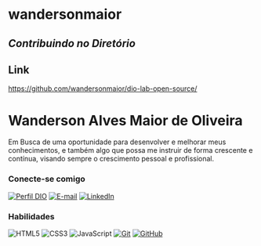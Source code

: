 # wandersonmaior
## _Contribuindo no Diretório_

## Link

https://github.com/wandersonmaior/dio-lab-open-source/


# Wanderson Alves Maior de Oliveira

Em Busca de uma oportunidade para desenvolver e melhorar meus 
conhecimentos, e também algo que possa me instruir de forma 
crescente e contínua, visando sempre o crescimento pessoal e profissional.

### Conecte-se comigo

[![Perfil DIO](https://img.shields.io/badge/-Meu%20Perfil%20na%20DIO-30A3DC?style=for-the-badge)](https://web.dio.me/users/wandersonmaior)
[![E-mail](https://img.shields.io/badge/-Email-000?style=for-the-badge&logo=microsoft-outlook&logoColor=E94D5F)](mailto:wandersonmaior@gmail.com)
[![LinkedIn](https://img.shields.io/badge/-LinkedIn-000?style=for-the-badge&logo=linkedin&logoColor=30A3DC)](https://www.linkedin.com/in/wandersonmaior/)

### Habilidades

![HTML5](https://img.shields.io/badge/HTML-000?style=for-the-badge&logo=html5&logoColor=30A3DC)
![CSS3](https://img.shields.io/badge/CSS3-000?style=for-the-badge&logo=css3&logoColor=E94D5F)
![JavaScript](https://img.shields.io/badge/JavaScript-000?style=for-the-badge&logo=javascript&logoColor=30A3DC)
[![Git](https://img.shields.io/badge/Git-000?style=for-the-badge&logo=git&logoColor=E94D5F)](https://git-scm.com/doc)
[![GitHub](https://img.shields.io/badge/GitHub-000?style=for-the-badge&logo=github&logoColor=30A3DC)](https://github.com/4ndradeGabriel)
